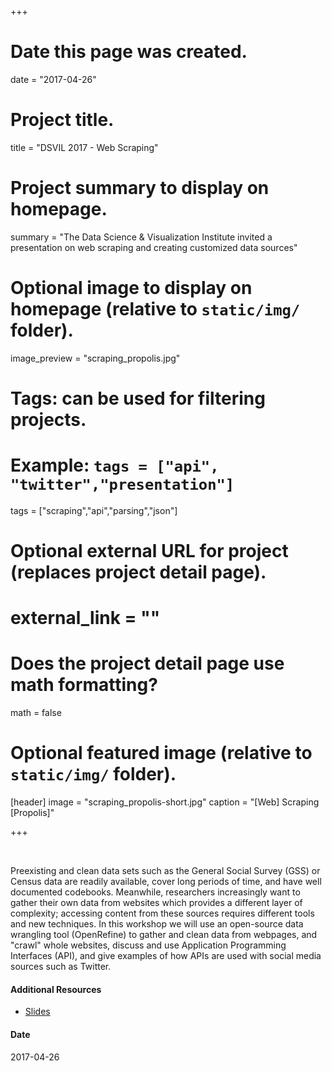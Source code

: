 +++
# Date this page was created.
date = "2017-04-26"

# Project title.
title = "DSVIL 2017 - Web Scraping"

# Project summary to display on homepage.
summary = "The Data Science & Visualization Institute invited a presentation on web scraping and creating customized data sources"

# Optional image to display on homepage (relative to `static/img/` folder).
image_preview = "scraping_propolis.jpg"

# Tags: can be used for filtering projects.
# Example: `tags = ["api", "twitter","presentation"]`
tags = ["scraping","api","parsing","json"]

# Optional external URL for project (replaces project detail page).
# external_link = ""

# Does the project detail page use math formatting?
math = false

# Optional featured image (relative to `static/img/` folder).
[header]
image = "scraping_propolis-short.jpg"
caption = "[Web] Scraping [Propolis]"

+++

&nbsp;

Preexisting and clean data sets such as the General Social Survey (GSS) 
or Census data are readily available, cover long periods of time, 
and have well documented codebooks. Meanwhile, researchers increasingly want 
to gather their own data from websites which provides a different 
layer of complexity; accessing content from these sources requires different 
tools and new techniques.  In this workshop we will use an open-source data 
wrangling tool (OpenRefine) to gather and clean data from webpages, 
and "crawl" whole websites, discuss and use Application 
Programming Interfaces (API), and give examples of how 
APIs are used with social media sources such as Twitter.


#### Additional Resources

- [Slides](/project/custom/dsvil2017/slides.html) 

#### Date
2017-04-26

